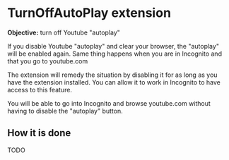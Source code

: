 # TurnOffAutoPlay extension

**Objective:** turn off Youtube "autoplay"

If you disable Youtube "autoplay" and clear your browser, the "autoplay" will
be enabled again. Same thing happens when you are in Incognito and that you go
to youtube.com

The extension will remedy the situation by disabling it for as long as you have
the extension installed. You can allow it to work in Incognito to have access
to this feature.

You will be able to go into Incognito and browse youtube.com without having
to disable the "autoplay" button.

## How it is done
TODO